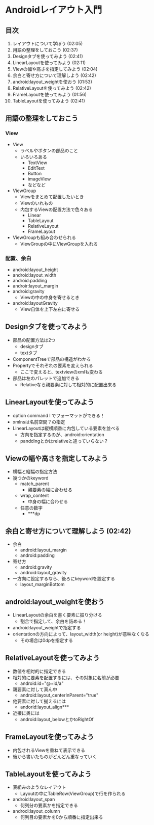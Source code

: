 # Androidレイアウト入門
## 目次
1. レイアウトについて学ぼう (02:05)
1. 用語の整理をしておこう (02:37)
1. Designタブを使ってみよう (02:41)
1. LinearLayoutを使ってみよう (02:11)
1. Viewの幅や高さを指定してみよう (02:04)
1. 余白と寄せ方について理解しよう (02:42)
1. android:layout_weightを使おう (01:53)
1. RelativeLayoutを使ってみよう (02:42)
1. FrameLayoutを使ってみよう (01:56)
1. TableLayoutを使ってみよう (02:41)



## 用語の整理をしておこう

### View

- View
	- ラベルやボタンの部品のこと
	- いろいろある
		- TextView
		- EditText
		- Button
		- imageView
		- などなど
- ViewGroup
	- Viewをまとめて配置したいとき
	- Viewのいれもの
	- 内包するViewの配置方法で色々ある
		- Linear
		- TableLayout
		- RelativeLayout
		- FrameLayout
- ViewGroupも組み合わせられる
	- ViewGroupの中にViewGroupを入れる


### 配置、余白

- android:layout_height
- android:layout_width
- android:padding
- androir:layout_margin
- android:gravity
	- Viewの中の中身を寄せるとき
- android:layoutGravity
	- VIew自体を上下左右に寄せる


## Designタブを使ってみよう

- 部品の配置方法は2つ
	- designタブ
	- textタブ
- ComponentTreeで部品の構造がわかる
- Propertyでそれぞれの要素を変えられる
	- ここで変えると、textviewのxmlも変わる
- 部品は左のパレットで追加できる
	- Relativeなら親要素に対して相対的に配置出来る


## LinearLayoutを使ってみよう
- option command l でフォーマットができる！
- xmlnsは名前空間？の指定
- LinearLayoutは縦横順番に内包している要素を並べる
	- 方向を指定するのが、android:orientation
	- panddingとかはrelativeと違っていらない？
	
## Viewの幅や高さを指定してみよう

- 横幅と縦幅の指定方法
- 幾つかのkeyword
	- match_parent
		- 親要素の幅に合わせる
	- wrap_content
		- 中身の幅に合わせる
	- 任意の数字
		- ***dp

## 余白と寄せ方について理解しよう (02:42)

- 余白
	- android:layout_margin
	- android:padding
- 寄せ方
	- android:gravity
	- android:layout_gravity
- 一方向に設定するなら、後ろにkeywordを設定する
	- layout_marginBottom


## android:layout_weightを使おう

- LinearLayoutの余白を書く要素に振り分ける
	- 割合で指定して、余白を詰める！
- android:layout_weightで指定する
- orientationの方向によって、layout_width(or height)が意味なくなる
	- その場合は0dpを指定する


## RelativeLayoutを使ってみよう

- 数値を相対的に指定できる
- 相対的に要素を配置するには、その対象に名前が必要
	- android:id="@+id/a"
- 親要素に対して真ん中
	- android:layout_centerInParent="true"
- 他要素に対して揃えるには
	- andorid:layout_align***
- 近接に奥には
	- android:layout_belowとかtoRightOf

## FrameLayoutを使ってみよう

- 内包されるViewを重ねて表示できる
- 後から書いたものがどんどん重なっていく


## TableLayoutを使ってみよう

- 表組みのようなレイアウト
	- Layoutの中にTableRow(ViewGroup)で行を作られる
- android:layout_span
	- 何列分の要素かを指定できる
- androdi:layout_column
	- 何列目の要素かを0から順番に指定出来る